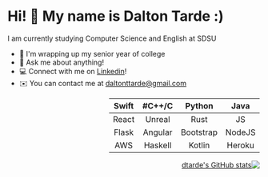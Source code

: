 Hi! 👋 My name is Dalton Tarde :)
=======================
<div dir = "ltr">
I am currently studying Computer Science and English at SDSU

* 🏢 I'm wrapping up my senior year of college
* 💬 Ask me about anything!
* 💻 Connect with me on [Linkedin](https://www.linkedin.com/in/dtarde)!
* ✉️ You can contact me at [daltonttarde@gmail.com](mailto:daltonttarde@gmail.com)

<div dir = "rtl">
  
|  Java  |   Python  |  C++/C# | Swift |
|:------:|:---------:|:-------:|:-----:|
|   JS   |    Rust   |  Unreal | React |
| NodeJS | Bootstrap | Angular | Flask |
| Heroku |   Kotlin  | Haskell |  AWS  |

<a href="http://www.github.com/dtarde"><img src="https://github-readme-stats.vercel.app/api?username=dtarde&show_icons=true&hide=&count_private=true&title_color=0891b2&text_color=ffffff&icon_color=0891b2&bg_color=1c1917&hide_border=true&show_icons=true" alt="dtarde's GitHub stats" /></a></div>
